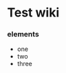 <!-- TITLE: Home -->
<!-- SUBTITLE: A quick summary of Home -->

# Test wiki
### elements

- one
- two
- three